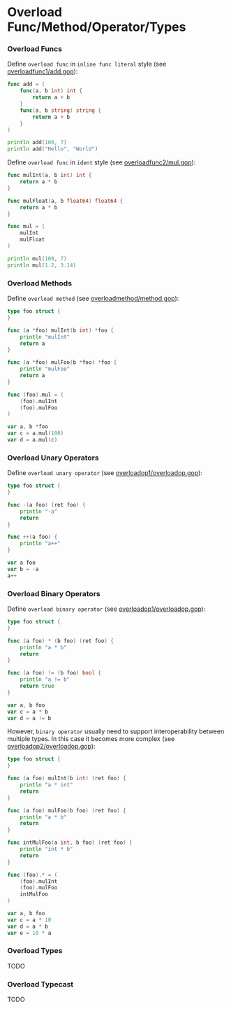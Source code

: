 Overload Func/Method/Operator/Types
=====

### Overload Funcs

Define `overload func` in `inline func literal` style (see [overloadfunc1/add.gop](testdata/overloadfunc1/add.gop)):

```go
func add = (
	func(a, b int) int {
		return a + b
	}
	func(a, b string) string {
		return a + b
	}
)

println add(100, 7)
println add("Hello", "World")
```

Define `overload func` in `ident` style (see [overloadfunc2/mul.gop](testdata/overloadfunc2/mul.gop)):

```go
func mulInt(a, b int) int {
	return a * b
}

func mulFloat(a, b float64) float64 {
	return a * b
}

func mul = (
	mulInt
	mulFloat
)

println mul(100, 7)
println mul(1.2, 3.14)
```

### Overload Methods

Define `overload method` (see [overloadmethod/method.gop](testdata/overloadmethod/method.gop)):

```go
type foo struct {
}

func (a *foo) mulInt(b int) *foo {
	println "mulInt"
	return a
}

func (a *foo) mulFoo(b *foo) *foo {
	println "mulFoo"
	return a
}

func (foo).mul = (
	(foo).mulInt
	(foo).mulFoo
)

var a, b *foo
var c = a.mul(100)
var d = a.mul(c)
```

### Overload Unary Operators

Define `overload unary operator` (see [overloadop1/overloadop.gop](testdata/overloadop1/overloadop.gop)):

```go
type foo struct {
}

func -(a foo) (ret foo) {
	println "-a"
	return
}

func ++(a foo) {
	println "a++"
}

var a foo
var b = -a
a++
```

### Overload Binary Operators

Define `overload binary operator` (see [overloadop1/overloadop.gop](testdata/overloadop1/overloadop.gop)):

```go
type foo struct {
}

func (a foo) * (b foo) (ret foo) {
	println "a * b"
	return
}

func (a foo) != (b foo) bool {
	println "a != b"
	return true
}

var a, b foo
var c = a * b
var d = a != b
```

However, `binary operator` usually need to support interoperability between multiple types. In this case it becomes more complex (see [overloadop2/overloadop.gop](testdata/overloadop2/overloadop.gop)):

```go
type foo struct {
}

func (a foo) mulInt(b int) (ret foo) {
	println "a * int"
	return
}

func (a foo) mulFoo(b foo) (ret foo) {
	println "a * b"
	return
}

func intMulFoo(a int, b foo) (ret foo) {
	println "int * b"
	return
}

func (foo).* = (
	(foo).mulInt
	(foo).mulFoo
	intMulFoo
)

var a, b foo
var c = a * 10
var d = a * b
var e = 10 * a
```

### Overload Types

TODO

### Overload Typecast

TODO

